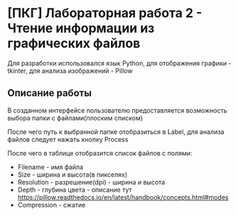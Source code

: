 # [ПКГ] Лабораторная работа 2 - Чтение информации из графических файлов

Для разработки использовался язык Python, для отображения графики - tkinter, для анализа изображений - Pillow

## Описание работы

В созданном интерфейсе пользователю предоставляется возможность выбора папки с файлами(плоским списком)

После чего путь к выбранной папке отобразиться в Label, для анализа файлов следует нажать кнопку Process

После чего в таблице отобразится список файлов с полями:
* Filename - имя файла
* Size - ширина и высота(в пикселях)
* Resolution - разрешение(dpi) - ширина и высота
* Depth - глубина цвета - описание тут https://pillow.readthedocs.io/en/latest/handbook/concepts.html#modes
* Compression - сжатие
